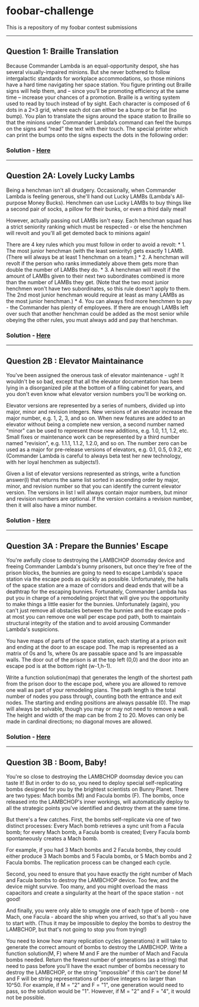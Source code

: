 # foobar-challenge
This is a repository of my foobar contest submissions

----

## Question 1: Braille Translation

Because Commander Lambda is an equal-opportunity despot, she has several visually-impaired minions.
But she never bothered to follow intergalactic standards for workplace accommodations, so those minions have a hard time navigating her space station.
You figure printing out Braille signs will help them, and – since you’ll be promoting efficiency at the same time – increase your chances of a promotion.
Braille is a writing system used to read by touch instead of by sight.
Each character is composed of 6 dots in a 2×3 grid, where each dot can either be a bump or be flat (no bump).
You plan to translate the signs around the space station to Braille so that the minions under Commander Lambda’s command can feel the bumps on the signs and “read” the text with their touch.
The special printer which can print the bumps onto the signs expects the dots in the following order:

### Solution - [Here](https://github.com/Rishikesh-12/foobar-challenge/blob/master/foobar1.py)

----

## Question 2A: Lovely Lucky Lambs

<p>Being a henchman isn't all drudgery. Occasionally, when Commander Lambda is feeling generous, she'll hand out Lucky LAMBs (Lambda's All-purpose Money Bucks). Henchmen can use Lucky LAMBs to buy things like a second pair of socks, a pillow for their bunks, or even a third daily meal!</p>

<p>However, actually passing out LAMBs isn't easy. Each henchman squad has a strict seniority ranking which must be respected - or else the henchmen will revolt and you'll all get demoted back to minions again! <p>

<p>There are 4 key rules which you must follow in order to avoid a revolt:
*    1. The most junior henchman (with the least seniority) gets exactly 1 LAMB.  (There will always be at least 1 henchman on a team.)
*   2. A henchman will revolt if the person who ranks immediately above them gets more than double the number of LAMBs they do.
*    3. A henchman will revolt if the amount of LAMBs given to their next two subordinates combined is more than the number of LAMBs they get.  (Note that the two most junior henchmen won't have two subordinates, so this rule doesn't apply to them.  The 2nd most junior henchman would require at least as many LAMBs as the most junior henchman.)
*    4. You can always find more henchmen to pay - the Commander has plenty of employees.  If there are enough LAMBs left over such that another henchman could be added as the most senior while obeying the other rules, you must always add and pay that henchman.</p>

### Solution - [Here](https://github.com/Rishikesh-12/foobar-challenge/blob/master/foobar2A.py)

---------------

## Question 2B : Elevator Maintainance

<p>You've been assigned the onerous task of elevator maintenance - ugh! It wouldn't be so bad, except that all the elevator documentation has been lying in a disorganized pile at the bottom of a filing cabinet for years, and you don't even know what elevator version numbers you'll be working on.</p>

<p>Elevator versions are represented by a series of numbers, divided up into major, minor and revision integers. New versions of an elevator increase the major number, e.g. 1, 2, 3, and so on. When new features are added to an elevator without being a complete new version, a second number named "minor" can be used to represent those new additions, e.g. 1.0, 1.1, 1.2, etc. Small fixes or maintenance work can be represented by a third number named "revision", e.g. 1.1.1, 1.1.2, 1.2.0, and so on. The number zero can be used as a major for pre-release versions of elevators, e.g. 0.1, 0.5, 0.9.2, etc (Commander Lambda is careful to always beta test her new technology, with her loyal henchmen as subjects!).</p>

<p>Given a list of elevator versions represented as strings, write a function answer(l) that returns the same list sorted in ascending order by major, minor, and revision number so that you can identify the current elevator version. The versions in list l will always contain major numbers, but minor and revision numbers are optional. If the version contains a revision number, then it will also have a minor number.</p>

### Solution - [Here](https://github.com/Rishikesh-12/foobar-challenge/blob/master/foobar2B.py)

-----

## Question 3A : Prepare the Bunnies' Escape

<p>You're awfully close to destroying the LAMBCHOP doomsday device and freeing Commander Lambda's bunny prisoners, but once they're free of the prison blocks, the bunnies are going to need to escape Lambda's space station via the escape pods as quickly as possible. Unfortunately, the halls of the space station are a maze of corridors and dead ends that will be a deathtrap for the escaping bunnies. Fortunately, Commander Lambda has put you in charge of a remodeling project that will give you the opportunity to make things a little easier for the bunnies. Unfortunately (again), you can't just remove all obstacles between the bunnies and the escape pods - at most you can remove one wall per escape pod path, both to maintain structural integrity of the station and to avoid arousing Commander Lambda's suspicions. </p>

<p>You have maps of parts of the space station, each starting at a prison exit and ending at the door to an escape pod. The map is represented as a matrix of 0s and 1s, where 0s are passable space and 1s are impassable walls. The door out of the prison is at the top left (0,0) and the door into an escape pod is at the bottom right (w-1,h-1).</p> 

<p>Write a function solution(map) that generates the length of the shortest path from the prison door to the escape pod, where you are allowed to remove one wall as part of your remodeling plans. The path length is the total number of nodes you pass through, counting both the entrance and exit nodes. The starting and ending positions are always passable (0). The map will always be solvable, though you may or may not need to remove a wall. The height and width of the map can be from 2 to 20. Moves can only be made in cardinal directions; no diagonal moves are allowed.</p>

### Solution - [Here](https://github.com/Rishikesh-12/foobar-challenge/blob/master/foobar3A.py)

-----

## Question 3B : Boom, Baby! 

<p>You're so close to destroying the LAMBCHOP doomsday device you can taste it! But in order to do so, you need to deploy special self-replicating bombs designed for you by the brightest scientists on Bunny Planet. There are two types: Mach bombs (M) and Facula bombs (F). The bombs, once released into the LAMBCHOP's inner workings, will automatically deploy to all the strategic points you've identified and destroy them at the same time. </p>

<p>But there's a few catches. First, the bombs self-replicate via one of two distinct processes: 
Every Mach bomb retrieves a sync unit from a Facula bomb; for every Mach bomb, a Facula bomb is created;
Every Facula bomb spontaneously creates a Mach bomb.</p>

<p>For example, if you had 3 Mach bombs and 2 Facula bombs, they could either produce 3 Mach bombs and 5 Facula bombs, or 5 Mach bombs and 2 Facula bombs. The replication process can be changed each cycle. </p>

<p>Second, you need to ensure that you have exactly the right number of Mach and Facula bombs to destroy the LAMBCHOP device. Too few, and the device might survive. Too many, and you might overload the mass capacitors and create a singularity at the heart of the space station - not good! </p>

<p>And finally, you were only able to smuggle one of each type of bomb - one Mach, one Facula - aboard the ship when you arrived, so that's all you have to start with. (Thus it may be impossible to deploy the bombs to destroy the LAMBCHOP, but that's not going to stop you from trying!) </p>

<p>You need to know how many replication cycles (generations) it will take to generate the correct amount of bombs to destroy the LAMBCHOP. Write a function solution(M, F) where M and F are the number of Mach and Facula bombs needed. Return the fewest number of generations (as a string) that need to pass before you'll have the exact number of bombs necessary to destroy the LAMBCHOP, or the string "impossible" if this can't be done! M and F will be string representations of positive integers no larger than 10^50. For example, if M = "2" and F = "1", one generation would need to pass, so the solution would be "1". However, if M = "2" and F = "4", it would not be possible.</p>